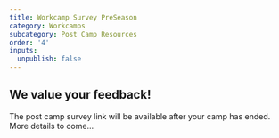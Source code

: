 ```yaml
---
title: Workcamp Survey PreSeason
category: Workcamps
subcategory: Post Camp Resources
order: '4'
inputs:
  unpublish: false
---
```

## We value your feedback\!

The post camp survey link will be available after your camp has ended. More details to come...

<div><p>&nbsp;</p></div>

&nbsp;
